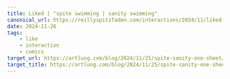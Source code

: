 ```yaml
---
title: Liked | "spite swimming | sanity swimming"
canonical_url: https://reillyspitzfaden.com/interactions/2024/11/liked-spite-swimming-sanity-swimming/
date: 2024-11-26
tags: 
    - like
    - interaction
    - comics
target_url: https://artlung.com/blog/2024/11/25/spite-sanity-one-sheet/
target_title: https://artlung.com/blog/2024/11/25/spite-sanity-one-sheet/
---
```

